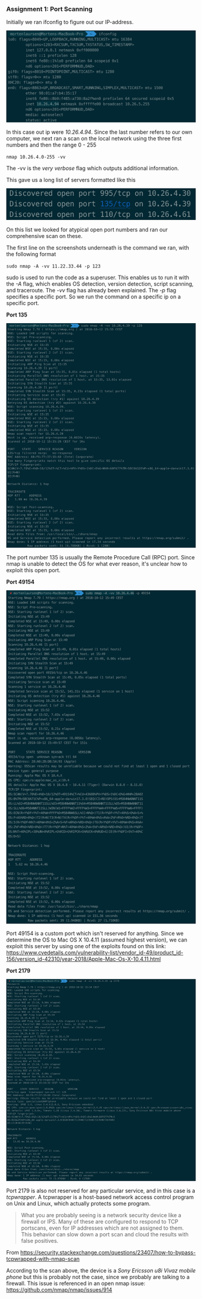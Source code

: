 ### Assignment 1: Port Scanning

Initially we ran ifconfig to figure out our IP-address. 

![ifconfig](assets/ifconfig.png)

In this case out ip were _10.26.4.94_. Since the last number refers to our own computer, we next ran a scan on the local network using the three first numbers and then the range 0 - 255



`nmap 10.26.4.0-255 -vv`



The -vv is the _very verbose_ flag which outputs additional information. 

This gave us a long list of servers formatted like this

![portnumber](assets/portnumber.png)

On this list we looked for atypical open port numbers and ran our comprehensive scan on these. 

The first line on the screenshots underneath is the command we ran, with the following format

`sudo nmap -A -vv 11.22.33.44 -p 123`

sudo is used to run the code as a superuser. This enables us to run it with the _-A_ flag, which enables OS detection, version detection, script scanning, and traceroute. The _-vv_ flag has already been explained. The _-p_ flag specifies a specific port. So we run the command on a specific ip on a specific port.

**Port 135**

![scan_2](assets/scan_2.png)

The port number 135 is usually the Remote Procedure Call (RPC) port. Since nmap is unable to detect the OS for what ever reason, it's unclear how to exploit this open port.

**Port 49154**

![scan_3](assets/scan_3.png)

Port 49154 is a custom port which isn't reserved for anything. Since we determine the OS to Mac OS X 10.4.11 (assumed highest version), we can exploit this server by using one of the exploits found on this link: https://www.cvedetails.com/vulnerability-list/vendor_id-49/product_id-156/version_id-42310/year-2018/Apple-Mac-Os-X-10.4.11.html

**Port 2179**

![scan_1](assets/scan_1.png)

Port 2179 is also not reserved for any particular service, and in this case is a _tcpwrapper_. A tcpwrapper is a host-based network access control program on Unix and Linux, which actually protects some program. 

> What you are probably seeing is a network security device like a firewall or IPS. Many of these are configured to respond to TCP portscans, even for IP addresses which are not assigned to them. This behavior can slow down a port scan and cloud the results with false positives.

From https://security.stackexchange.com/questions/23407/how-to-bypass-tcpwrapped-with-nmap-scan

According to the scan above, the device is a _Sony Ericsson u8i Vivaz mobile phone_ but this is probably not the case, since we probably are talking to a firewall. This issue is referenced in an open nmap issue: https://github.com/nmap/nmap/issues/914

